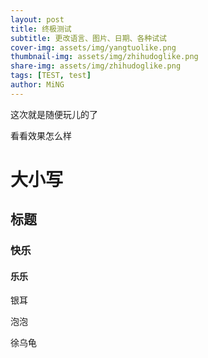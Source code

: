 ```yaml
---
layout: post
title: 终极测试
subtitle: 更改语言、图片、日期、各种试试
cover-img: assets/img/yangtuolike.png
thumbnail-img: assets/img/zhihudoglike.png
share-img: assets/img/zhihudoglike.png
tags: [TEST, test]
author: MiNG
---
```


这次就是随便玩儿的了

看看效果怎么样

# 大小写

## 标题

### 快乐

####  乐乐 

银耳

泡泡

徐乌龟
